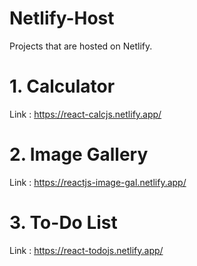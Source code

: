 # Netlify-Host
Projects that are hosted on Netlify.

# 1. Calculator
Link : https://react-calcjs.netlify.app/

# 2. Image Gallery
Link : https://reactjs-image-gal.netlify.app/

# 3. To-Do List
Link : https://react-todojs.netlify.app/
